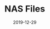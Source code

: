 ---
title: NAS Files
date: 2019-12-29
draft: true
type: Side Project
project start: December 2019
project end: 
thumbnail: /media/projects/upframe/thumbnail.png
---